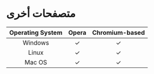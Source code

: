 # متصفحات أخرى

| Operating System | Opera | Chromium-based |
| :---: | :---: | :---: |
| Windows | ✓ | ✓ |
| Linux | ✓ | ✓ |
| Mac OS | ✓ | ✓ |

